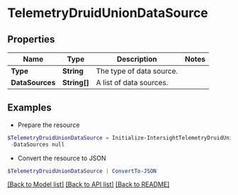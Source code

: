 # TelemetryDruidUnionDataSource
## Properties

Name | Type | Description | Notes
------------ | ------------- | ------------- | -------------
**Type** | **String** | The type of data source. | 
**DataSources** | **String[]** | A list of data sources. | 

## Examples

- Prepare the resource
```powershell
$TelemetryDruidUnionDataSource = Initialize-IntersightTelemetryDruidUnionDataSource  -Type null `
 -DataSources null
```

- Convert the resource to JSON
```powershell
$TelemetryDruidUnionDataSource | ConvertTo-JSON
```

[[Back to Model list]](../README.md#documentation-for-models) [[Back to API list]](../README.md#documentation-for-api-endpoints) [[Back to README]](../README.md)

